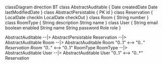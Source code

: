 classDiagram
direction BT
class AbstractAuditable {
    Date  createdDate
    Date  lastModifiedDate
}
class AbstractPersistable {
    PK  id
}
class Reservation {
    LocalDate  checkIn
    LocalDate  checkOut
}
class Room {
    String  number
}
class RoomType {
    String  description
    String  name
}
class User {
    String  email
    boolean  enabled
    String  name
    String  password
    Role  role
}

AbstractAuditable  --|>  AbstractPersistable 
Reservation  --|>  AbstractAuditable 
Room  --|>  AbstractAuditable 
Room "0..1" <--> "0..*" Reservation 
Room "0..*" <--> "0..1" RoomType 
RoomType  --|>  AbstractAuditable 
User  --|>  AbstractAuditable 
User "0..1" <--> "0..*" Reservation 